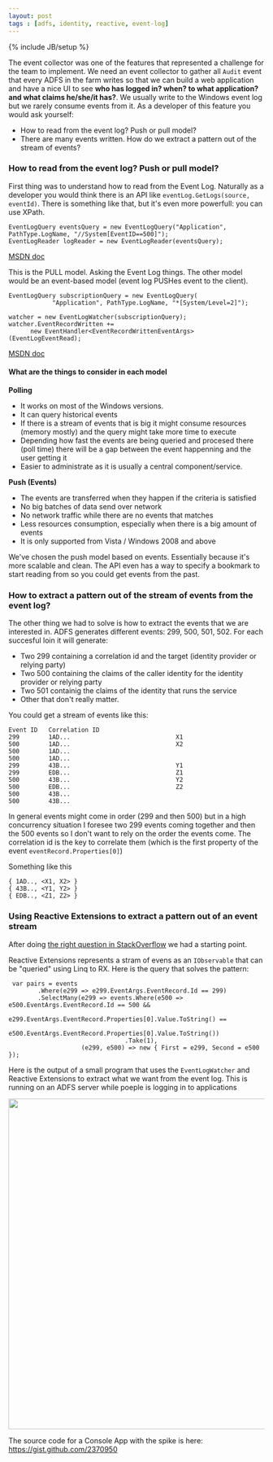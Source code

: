 ```yaml
---
layout: post
tags : [adfs, identity, reactive, event-log]
---
```

{% include JB/setup %}

The event collector was one of the features that represented a challenge for the team to implement. We need an event collector to gather all `Audit` event that every ADFS in the farm writes so that we can build a web application and have a nice UI to see **who has logged in? when? to what application? and what claims he/she/it has?**. We usually  write to the Windows event log but we rarely consume events from it. As a developer of this feature you would ask yourself:

* How to read from the event log? Push or pull model?
* There are many events written. How do we extract a pattern out of the stream of events?

### How to read from the event log? Push or pull model?

First thing was to understand how to read from the Event Log. Naturally as a developer you would think there is an API like `eventLog.GetLogs(source, eventId)`. There is something like that, but it's even more powerfull: you can use XPath. 

    EventLogQuery eventsQuery = new EventLogQuery("Application", PathType.LogName, "//System[EventID==500]");
    EventLogReader logReader = new EventLogReader(eventsQuery);

[MSDN doc](http://msdn.microsoft.com/en-us/library/bb671200.aspx)

This is the PULL model. Asking the Event Log things. The other model would be an event-based model (event log PUSHes event to the client).

    EventLogQuery subscriptionQuery = new EventLogQuery(
                "Application", PathType.LogName, "*[System/Level=2]");

    watcher = new EventLogWatcher(subscriptionQuery);
    watcher.EventRecordWritten +=
          new EventHandler<EventRecordWrittenEventArgs>(EventLogEventRead);


[MSDN doc](http://msdn.microsoft.com/en-us/library/bb671202.aspx)

#### What are the things to consider in each model

**Polling**

* It works on most of the Windows versions.
* It can query historical events
* If there is a stream of events that is big it might consume resources (memory mostly) and the query might take more time to execute
* Depending how fast the events are being queried and procesed there (poll time) there will be a gap between the event happenning and the user getting it
* Easier to administrate as it is usually a central component/service.

**Push (Events)**

* The events are transferred when they happen if the criteria is satisfied
* No big batches of data send over network
* No network traffic while there are no events that matches
* Less resources consumption, especially when there is a big amount of events
* It is only supported from Vista / Windows 2008 and above

We've chosen the push model based on events. Essentially because it's more scalable and clean. The API even has a way to specify a bookmark to start reading from so you could get events from the past.

### How to extract a pattern out of the stream of events from the event log?

The other thing we had to solve is how to extract the events that we are interested in. ADFS generates different events: 299, 500, 501, 502. For each succesful loin it will generate:

* Two 299 containing a correlation id and the target (identity provider or relying party)
* Two 500 containing the claims of the caller identity for the identity provider or relying party 
* Two 501 containig the claims of the identity that runs the service
* Other that don't really matter.

You could get a stream of events like this:

    Event ID   Correlation ID
    299        1AD...                             X1
    500        1AD...                             X2
    500        1AD...
    500        1AD...
    299        43B...                             Y1
    299        EDB...                             Z1
    500        43B...                             Y2
    500        EDB...                             Z2
    500        43B...
    500        43B...

In general events might come in order (299 and then 500) but in a high concurrency situation I foresee two 299 events coming together and then the 500 events so I don't want to rely on the order the events come. The correlation id is the key to correlate them (which is the first property of the event `eventRecord.Properties[0]`)

Something like this

    { 1AD.., <X1, X2> }
    { 43B.., <Y1, Y2> }
    { EDB.., <Z1, Z2> }

### Using Reactive Extensions to extract a pattern out of an event stream

After doing [the right question in StackOverflow](http://stackoverflow.com/questions/10106622/processing-events-from-event-log-and-react-on-a-certain-pattern-rx) we had a starting point.

Reactive Extensions represents a stram of evens as an `IObservable` that can be "queried" using Linq to RX. Here is the query that solves the pattern:

     var pairs = events
            .Where(e299 => e299.EventArgs.EventRecord.Id == 299)
            .SelectMany(e299 => events.Where(e500 => e500.EventArgs.EventRecord.Id == 500 &&
                                                    e299.EventArgs.EventRecord.Properties[0].Value.ToString() ==
                                                    e500.EventArgs.EventRecord.Properties[0].Value.ToString())
                                    .Take(1), 
                        (e299, e500) => new { First = e299, Second = e500 });

Here is the output of a small program that uses the `EventLogWatcher` and Reactive Extensions to extract what we want from the event log. This is running on an ADFS server while poeple is logging in to applications

<img src="http://swmarkdownr.blob.core.windows.net/images/1877864182.png" width="650">

The source code for a Console App with the spike is here: <https://gist.github.com/2370950>

